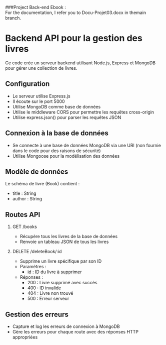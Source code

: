 ###Project Back-end Ebook :   
For the documentation, I refer you to Docu-Projet03.docx in themain branch.



# Backend API pour la gestion des livres

Ce code crée un serveur backend utilisant Node.js, Express et MongoDB pour gérer une collection de livres.

## Configuration

- Le serveur utilise Express.js
- Il écoute sur le port 5000
- Utilise MongoDB comme base de données
- Utilise le middleware CORS pour permettre les requêtes cross-origin
- Utilise express.json() pour parser les requêtes JSON

## Connexion à la base de données

- Se connecte à une base de données MongoDB via une URI (non fournie dans le code pour des raisons de sécurité)
- Utilise Mongoose pour la modélisation des données

## Modèle de données

Le schéma de livre (Book) contient :
- title : String
- author : String

## Routes API

1. GET /books
   - Récupère tous les livres de la base de données
   - Renvoie un tableau JSON de tous les livres

2. DELETE /deleteBook/:id
   - Supprime un livre spécifique par son ID
   - Paramètres :
     - id : ID du livre à supprimer
   - Réponses :
     - 200 : Livre supprimé avec succès
     - 400 : ID invalide
     - 404 : Livre non trouvé
     - 500 : Erreur serveur

## Gestion des erreurs

- Capture et log les erreurs de connexion à MongoDB
- Gère les erreurs pour chaque route avec des réponses HTTP appropriées
